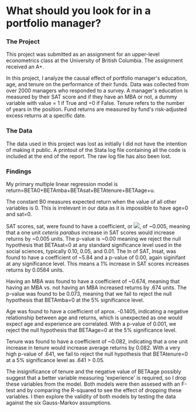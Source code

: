 # What should you look for in a portfolio manager?

### The Project
This project was submitted as an assignment for an upper-level econometrics class at the University of British Columbia. The assignment received an A+.

In this project, I analyze the causal effect of portfolio manager's education, age, and tenure on the performance of their funds. Data was collected from over 2000 managers who responded to a survey. A manager's education is measured by their SAT score and if they have an MBA or not, a dummy variable with value = 1 if True and =0 if False. Tenure refers to the number of years in the position. Fund returns are measured by fund's risk-adjusted excess returns at a specific date.

### The Data
The data used in this project was lost as initially I did not have the intention of making it public. A printout of the Stata log file containing all the code is included at the end of the report. The raw log file has also been lost.  

### Findings

My primary multiple linear regression model is return=BETA0+BETAmba+BETAsat+BETAtenure+BETAage+u.

The constant B0 measures expected return when the value of all other variables is 0. This is irrelevant in our data as it is impossible to have age=0 and sat=0.

SAT scores, sat, were found to have a coefficient, or <img src="https://render.githubusercontent.com/render/math?math=\beta">, of ~0.005, meaning that a one unit *ceteris parabus* increase in SAT scores would increase returns by ~0.005 units. The p-value is ~0.00 meaning we reject the null hypothesis that BETAsat=0 at any standard significance level used in the social sciences, typically 0.10, 0.05, and 0.01. The ln of SAT, lnsat, was found to have a coefficient of ~5.84 and a p-value of 0.00, again siginifant at any significance level. This means a 1% increase in SAT scores increases returns by 0.0584 units.

Having an MBA was found to have a coefficient of ~0.674, meaning that having an MBA vs. not having an MBA increased returns by .674 units. The p-value was found to be 0.073, meaning that we fail to reject the null hypothesis that BETAmba=0 at the 5% significance level. 

Age was found to have a coefficient of aprox. -0.1405, indicating a negative relationship between age and returns, which is unexpected as one would expect age and experience are correlated. With a p-value of 0.001, we reject the null hypothesis that BETAage=0 at the 5% significance level. 

Tenure was found to have a coefficient of ~0.082, indicating that a one unit increase in tenure would increase average returns by 0.082. With a very high p-value of .641, we fail to reject the null hypothesis that BETAtenure=0 at a 5% significance level as .641 > 0.05.   

The insignificance of tenure and the negative value of BETAage possibly suggest that a better variable measuring 'experience' is required, so I drop these variables from the model. Both models were then assesed with an F-test and by comparing the R-squared to see the effect of dropping these variables. I then explore the validity of both models by testing the data against the six Gauss-Markov assumptions.


